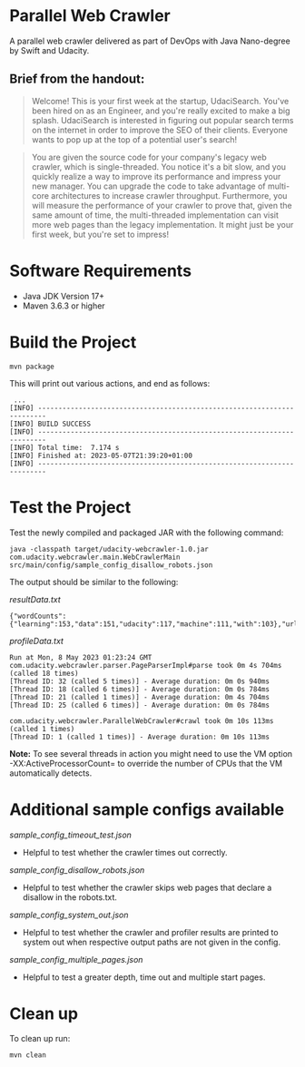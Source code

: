 # Parallel Web Crawler

A parallel web crawler delivered as part of DevOps with Java Nano-degree by Swift and Udacity.

## Brief from the handout:

>Welcome! This is your first week at the startup, UdaciSearch. You've been hired on as an Engineer, and you're really excited to make a big splash. UdaciSearch is interested in figuring out popular search terms on the internet in order to improve the SEO of their clients. Everyone wants to pop up at the top of a potential user's search!

>You are given the source code for your company's legacy web crawler, which is single-threaded. You notice it's a bit slow, and you quickly realize a way to improve its performance and impress your new manager. You can upgrade the code to take advantage of multi-core architectures to increase crawler throughput. Furthermore, you will measure the performance of your crawler to prove that, given the same amount of time, the multi-threaded implementation can visit more web pages than the legacy implementation. It might just be your first week, but you're set to impress!


# Software Requirements

- Java JDK Version 17+
- Maven 3.6.3 or higher

# Build the Project

```
mvn package
```

This will print out various actions, and end as follows:

```
 ...
[INFO] ------------------------------------------------------------------------
[INFO] BUILD SUCCESS
[INFO] ------------------------------------------------------------------------
[INFO] Total time:  7.174 s
[INFO] Finished at: 2023-05-07T21:39:20+01:00
[INFO] ------------------------------------------------------------------------
```

# Test the Project

Test the newly compiled and packaged JAR with the following command:

```
java -classpath target/udacity-webcrawler-1.0.jar com.udacity.webcrawler.main.WebCrawlerMain src/main/config/sample_config_disallow_robots.json
```

The output should be similar to the following:

*resultData.txt*

```
{"wordCounts":{"learning":153,"data":151,"udacity":117,"machine":111,"with":103},"urlsVisited":8}%
```

*profileData.txt*

```
Run at Mon, 8 May 2023 01:23:24 GMT
com.udacity.webcrawler.parser.PageParserImpl#parse took 0m 4s 704ms (called 18 times)
[Thread ID: 32 (called 5 times)] - Average duration: 0m 0s 940ms
[Thread ID: 18 (called 6 times)] - Average duration: 0m 0s 784ms
[Thread ID: 21 (called 1 times)] - Average duration: 0m 4s 704ms
[Thread ID: 25 (called 6 times)] - Average duration: 0m 0s 784ms

com.udacity.webcrawler.ParallelWebCrawler#crawl took 0m 10s 113ms (called 1 times)
[Thread ID: 1 (called 1 times)] - Average duration: 0m 10s 113ms
```

**Note:** To see several threads in action you might need to use the VM option -XX:ActiveProcessorCount=<n> to override the number of CPUs that the VM automatically detects.

# Additional sample configs available

*sample_config_timeout_test.json*

- Helpful to test whether the crawler times out correctly.

*sample_config_disallow_robots.json*

 - Helpful to test whether the crawler skips web pages that declare a disallow in the robots.txt.

*sample_config_system_out.json*

- Helpful to test whether the crawler and profiler results are printed to system out when respective output paths are not given in the config.

*sample_config_multiple_pages.json*

- Helpful to test a greater depth, time out and multiple start pages.

# Clean up

To clean up run:

```
mvn clean
```
